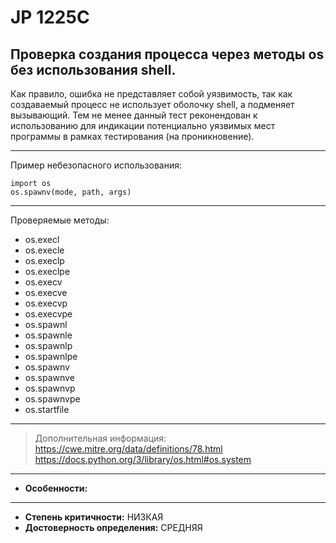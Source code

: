 # JP 1225С
## Проверка создания процесса через методы os без использования shell.
Как правило, ошибка не представляет собой уязвимость, так как создаваемый процесс не
использует оболочку shell, а подменяет вызывающий.
Тем не менее данный тест реконендован к использованию 
для индикации потенциально уязвимых мест программы в 
рамках тестирования (на проникновение).

---
Пример небезопасного использования:
```
import os
os.spawnv(mode, path, args)
```
---
Проверяемые методы:

* os.execl
* os.execle
* os.execlp
* os.execlpe
* os.execv
* os.execve
* os.execvp
* os.execvpe
* os.spawnl
* os.spawnle
* os.spawnlp
* os.spawnlpe
* os.spawnv
* os.spawnve
* os.spawnvp
* os.spawnvpe
* os.startfile
---
> Дополнительная информация:
> <https://cwe.mitre.org/data/definitions/78.html>
> <https://docs.python.org/3/library/os.html#os.system>
---
* __Особенности:__
---
* __Степень критичности:__ НИЗКАЯ
* __Достоверность определения:__ СРЕДНЯЯ